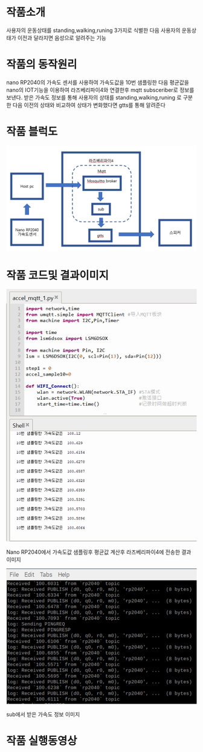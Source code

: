 # 작품소개
  사용자의 운동상태를 standing,walking,runing 3가지로 식별한 다음 사용자의 운동상태가 이전과 달라지면 음성으로 알려주는 기능 

# 작품의 동작원리
  nano RP2040의 가속도 센서를 사용하여 가속도값을 10번 샘플링한 다음 평균값을 nano의 IOT기능을 이용하여 라즈베리파이4와
  연결한후 mqtt subsceriber로 정보를 보낸다. 받은 가속도 정보를 통해 사용자의 상태를 standing,walking,runing 로 구분한 다음
  이전의 상태와 비교하여 상태가 변화했다면 gtts를 통해 알려준다

# 작품 블럭도
  ![작품블럭도](https://github.com/controlgit234/projectlab_234/blob/main/%EC%9E%91%ED%92%88%20%EB%B8%94%EB%9F%AD%EB%8F%84.PNG)
  
# 작품 코드및 결과이미지
  ![nano 가속도센서](https://github.com/controlgit234/projectlab_234/blob/main/%EA%B0%80%EC%86%8D%EB%8F%84%EC%84%BC%EC%84%9C%20%ED%8F%89%EA%B7%A0%EA%B0%92%20%EA%B2%B0%EA%B3%BC%EC%9D%B4%EB%AF%B8%EC%A7%80.PNG)
  
  Nano RP2040에서 가속도값 샘플링후 평균값 계산후 라즈베리파이4에 전송한 결과 이미지
  
  ![sub 수신정보](https://github.com/controlgit234/projectlab_234/blob/main/sub%20%EC%97%90%EC%84%9C%20%EB%B0%9B%EC%9D%80%20%EA%B0%80%EC%86%8D%EB%8F%84%EC%A0%95%EB%B3%B4.PNG)
  
  sub에서 받은 가속도 정보 이미지
  
  
# 작품 실행동영상
